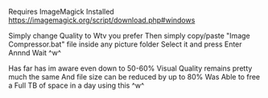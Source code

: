 Requires ImageMagick Installed
https://imagemagick.org/script/download.php#windows

Simply change Quality to Wtv you prefer
Then simply copy/paste "Image Compressor.bat" file inside any picture folder
Select it and press Enter
Annnd Wait ^w^

Has far has im aware 
even down to 50-60% 
Visual Quality remains pretty much the same
And file size can be reduced by up to 80%
Was Able to free a Full TB of space in a day using this ^w^
